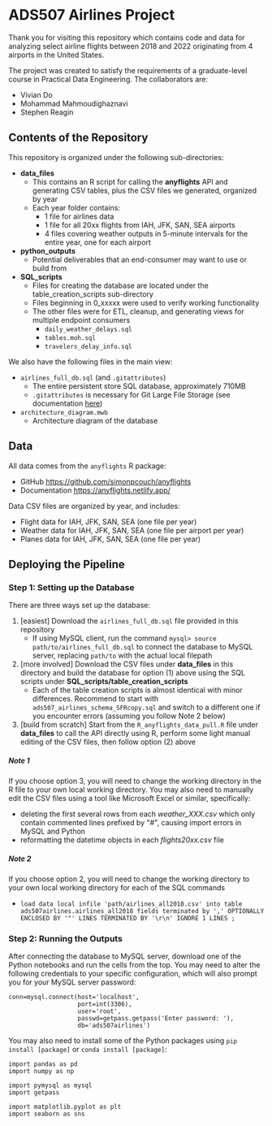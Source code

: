 # ADS507 Airlines Project
Thank you for visiting this repository which contains code and data for analyzing select airline flights between 2018 and 2022 originating from 4 airports in the United States. 

The project was created to satisfy the requirements of a graduate-level course in Practical Data Engineering. The collaborators are:
* Vivian Do
* Mohammad Mahmoudighaznavi
* Stephen Reagin

## Contents of the Repository 
This repository is organized under the following sub-directories:

* **data_files**
  * This contains an R script for calling the **anyflights** API and generating CSV tables, plus the CSV files we generated, organized by year
  * Each year folder contains:
    * 1 file for airlines data
    * 1 file for all 20xx flights from IAH, JFK, SAN, SEA airports
    * 4 files covering weather outputs in 5-minute intervals for the entire year, one for each airport
* **python_outputs**
  * Potential deliverables that an end-consumer may want to use or build from
* **SQL_scripts**
  * Files for creating the database are located under the table_creation_scripts sub-directory
  * Files beginning in 0_xxxxx were used to verify working functionality
  * The other files were for ETL, cleanup, and generating views for multiple endpoint consumers
    * `daily_weather_delays.sql`
    * `tables.moh.sql`
    * `travelers_delay_info.sql`
    
We also have the following files in the main view:
* `airlines_full_db.sql` (and `.gitattributes`)
  * The entire persistent store SQL database, approximately 710MB
  * `.gitattributes` is necessary for Git Large File Storage (see documentation [here](https://docs.github.com/en/repositories/working-with-files/managing-large-files/configuring-git-large-file-storage))
* `architecture_diagram.mwb`
  * Architecture diagram of the database

## Data

All data comes from the `anyflights` R package:
* GitHub https://github.com/simonpcouch/anyflights
* Documentation https://anyflights.netlify.app/

Data CSV files are organized by year, and includes:
* Flight data for IAH, JFK, SAN, SEA (one file per year)
* Weather data for IAH, JFK, SAN, SEA (one file per airport per year)
* Planes data for IAH, JFK, SAN, SEA (one file per year)

## Deploying the Pipeline

### Step 1: Setting up the Database
There are three ways set up the database:
1. [easiest] Download the `airlines_full_db.sql` file provided in this repository
   - If using MySQL client, run the command `mysql> source path/to/airlines_full_db.sql` to connect the database to MySQL server, replacing `path/to` with the actual local filepath
2. [more involved] Download the CSV files under **data_files** in this directory and build the database for option (1) above using the SQL scripts under **SQL_scripts/table_creation_scripts**
   - Each of the table creation scripts is almost identical with minor differences. Recommend to start with `ads507_airlines_schema_SFRcopy.sql` and switch to a different one if you encounter errors (assuming you follow Note 2 below)
4. [build from scratch] Start from the `R_anyflights_data_pull.R` file under **data_files** to call the API directly using R, perform some light manual editing of the CSV files, then follow option (2) above

##### Note 1
If you choose option 3, you will need to change the working directory in the R file to your own local working directory. You may also need to manually edit the CSV files using a tool like Microsoft Excel or similar, specifically:
* deleting the first several rows from each *weather_XXX.csv* which only contain commented lines prefixed by "#", causing import errors in MySQL and Python
* reformatting the datetime objects in each *flights20xx.csv* file

##### Note 2
If you choose option 2, you will need to change the working directory to your own local working directory for each of the SQL commands
* `load data local infile 'path/airlines_all2018.csv' into table ads507airlines.airlines_all2018 fields terminated by ',' OPTIONALLY ENCLOSED BY '"' LINES TERMINATED BY '\r\n' IGNORE 1 LINES ;`

### Step 2: Running the Outputs

After connecting the database to MySQL server, download one of the Python notebooks and run the cells from the top. You may need to alter the following credentials to your specific configuration, which will also prompt you for your MySQL server password:
```{sql}
conn=mysql.connect(host='localhost',
                   port=int(3306),
                   user='root',
                   passwd=getpass.getpass('Enter password: '),
                   db='ads507airlines')
```

You may also need to install some of the Python packages using `pip install [package]` or `conda install [package]`:
```{python}
import pandas as pd
import numpy as np

import pymysql as mysql
import getpass

import matplotlib.pyplot as plt
import seaborn as sns
```
